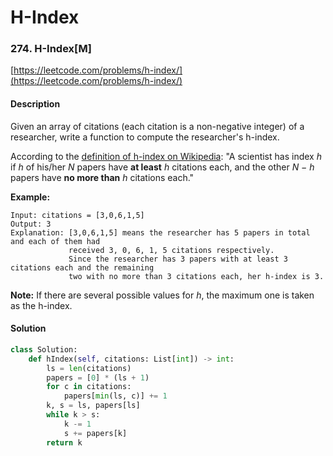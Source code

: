 # H-Index



### 274. H-Index\[M\]

[https://leetcode.com/problems/h-index/](https://leetcode.com/problems/h-index/)

#### Description

Given an array of citations \(each citation is a non-negative integer\) of a researcher, write a function to compute the researcher's h-index.

According to the [definition of h-index on Wikipedia](https://en.wikipedia.org/wiki/H-index): "A scientist has index _h_ if _h_ of his/her _N_ papers have **at least** _h_ citations each, and the other _N − h_ papers have **no more than** _h_ citations each."

**Example:**

```text
Input: citations = [3,0,6,1,5]
Output: 3 
Explanation: [3,0,6,1,5] means the researcher has 5 papers in total and each of them had 
             received 3, 0, 6, 1, 5 citations respectively. 
             Since the researcher has 3 papers with at least 3 citations each and the remaining 
             two with no more than 3 citations each, her h-index is 3.
```

**Note:** If there are several possible values for _h_, the maximum one is taken as the h-index.

#### Solution

```python
class Solution:
    def hIndex(self, citations: List[int]) -> int:
        ls = len(citations)
        papers = [0] * (ls + 1)
        for c in citations:
            papers[min(ls, c)] += 1
        k, s = ls, papers[ls]
        while k > s:
            k -= 1
            s += papers[k]
        return k
```

